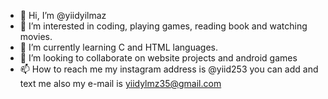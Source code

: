 - 👋 Hi, I’m @yiidyilmaz
- 👀 I’m interested in coding, playing games, reading book and watching movies.
- 🌱 I’m currently learning C and HTML languages.
- 💞️ I’m looking to collaborate on website projects and android games
- 📫 How to reach me my instagram address is @yiid253 you can add and text me also my e-mail is yiidylmz35@gmail.com

<!---
yiidyilmaz/yiidyilmaz is a ✨ special ✨ repository because its `README.md` (this file) appears on your GitHub profile.
You can click the Preview link to take a look at your changes.
--->

